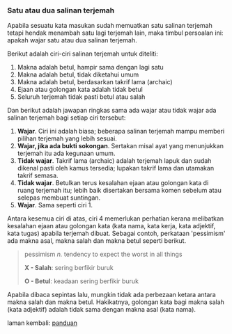 ---
---

### Satu atau dua salinan terjemah

Apabila sesuatu kata masukan sudah memuatkan satu salinan
terjemah tetapi hendak menambah satu lagi terjemah lain,
maka timbul persoalan ini: apakah wajar satu atau dua
salinan terjemah.

Berikut adalah ciri-ciri salinan terjemah untuk diteliti:

1. Makna adalah betul, hampir sama dengan lagi satu
2. Makna adalah betul, tidak diketahui umum
3. Makna adalah betul, berdasarkan takrif lama (archaic)
4. Ejaan atau golongan kata adalah tidak betul
5. Seluruh terjemah tidak pasti betul atau salah

Dan berikut adalah jawapan ringkas sama ada wajar atau tidak
wajar ada salinan terjemah bagi setiap ciri tersebut:

1. **Wajar**. Ciri ini adalah biasa; beberapa salinan
terjemah mampu memberi pilihan terjemah yang lebih sesuai.
2. **Wajar, jika ada bukti sokongan**. Sertakan misal ayat
yang menunjukkan terjemah itu ada kegunaan umum.
3. **Tidak wajar**. Takrif lama (archaic) adalah terjemah
lapuk dan sudah dikenal pasti oleh kamus tersedia; lupakan
takrif lama dan utamakan takrif semasa.
4. **Tidak wajar**. Betulkan terus kesalahan ejaan atau
golongan kata di ruang terjemah itu; lebih baik disertakan
bersama komen sebelum atau selepas membuat suntingan.
5. **Wajar**. Sama seperti ciri 1.

Antara kesemua ciri di atas, ciri 4 memerlukan perhatian
kerana melibatkan kesalahan ejaan atau golongan kata (kata
nama, kata kerja, kata adjektif, kata tugas) apabila
terjemah dibuat. Sebagai contoh, perkataan 'pessimism' ada
makna asal, makna salah dan makna betul seperti berikut.

> pessimism *n.* tendency to expect the worst in all things
>
> **X - Salah**: sering berfikir buruk
>
> **O - Betul**: keadaan sering berfikir buruk

Apabila dibaca sepintas lalu, mungkin tidak ada perbezaan
ketara antara makna salah dan makna betul. Hakikatnya,
golongan kata bagi makna salah (kata adjektif) adalah tidak
sama dengan makna asal (kata nama).

laman kembali: [panduan][0]

  [0]: ../index.md
